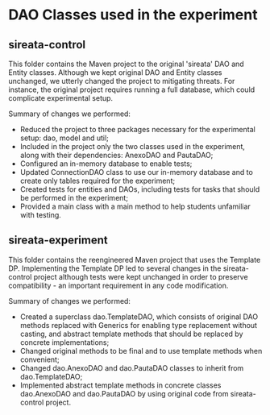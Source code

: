 # DAO Classes used in the experiment

## sireata-control
This folder contains the Maven project to the original 'sireata' DAO and Entity classes. Although we kept original DAO and Entity classes unchanged, we utterly changed the project to mitigating threats. For instance, the original project requires running a full database, which could complicate experimental setup. 

Summary of changes we performed:
- Reduced the project to three packages necessary for the experimental setup: dao, model and util;
- Included in the project only the two classes used in the experiment, along with their dependencies: AnexoDAO and PautaDAO;
- Configured an in-memory database to enable tests;
- Updated ConnectionDAO class to use our in-memory database and to create only tables required for the experiment;
- Created tests for entities and DAOs, including tests for tasks that should be performed in the experiment;
- Provided a main class with a main method to help students unfamiliar with testing.

## sireata-experiment
This folder contains the reengineered Maven project that uses the Template DP. Implementing the Template DP led to several changes in the sireata-control project although tests were kept unchanged in order to preserve compatibility - an important requirement in any code modification.

Summary of changes we performed:
- Created a superclass dao.TemplateDAO, which consists of original DAO methods replaced with Generics for enabling type replacement without casting, and  abstract template methods that should be replaced by concrete implementations;
- Changed original methods to be final and to use template methods when convenient;
- Changed dao.AnexoDAO and dao.PautaDAO classes to inherit from dao.TemplateDAO;
- Implemented abstract template methods in concrete classes dao.AnexoDAO and dao.PautaDAO by using original code from sireata-control project.

